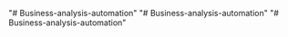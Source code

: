 "# Business-analysis-automation" 
"# Business-analysis-automation" 
"# Business-analysis-automation" 
